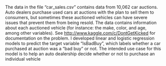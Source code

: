 The data in the file “car_sales.csv” contains data from 10,062 car auctions. Auto dealers purchase used cars at auctions with the plan to sell them to consumers, but sometimes these auctioned vehicles can have severe issues that prevent them from being resold. The data contains information about each auctioned vehicle (for instance: the make, color, and age, among other variables). See http://www.kaggle.com/c/DontGetKicked for documentation on the problem.
I developed linear and logistic regression models to predict the target variable “IsBadBuy”, which labels whether a car purchased at auction was a “bad buy” or not. The intended use case for this model is to help an auto dealership decide whether or not to purchase an individual vehicle
